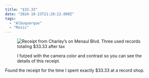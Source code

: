 ```yaml
---
title: "$33.33"
date: "2024-10-23T21:28:22.000Z"
tags: 
  - "Albuquerque"
  - "Music"
---
```


<figure>

![Receipt from Charley’s on Menaul Blvd. Three used records totaling $33.33 after tax](/img/note-images/IMG_4600-768x1024.jpeg)

<figcaption>

I futzed with the camera color and contrast so you can see the details of this receipt.

</figcaption>

</figure>

Found the receipt for the time I spent exactly $33.33 at a record shop.
